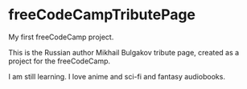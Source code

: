 # freeCodeCampTributePage

My first freeCodeCamp project.

This is the Russian author Mikhail Bulgakov tribute page, created as a project for the freeCodeCamp.

I am still learning. I love anime and sci-fi and fantasy audiobooks. 
